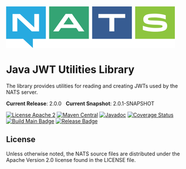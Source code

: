![NATS](src/main/javadoc/images/large-logo.png)

# Java JWT Utilities Library

The library provides utilities for reading and creating JWTs used by the NATS server.

**Current Release**: 2.0.0 &nbsp; **Current Snapshot**: 2.0.1-SNAPSHOT

[![License Apache 2](https://img.shields.io/badge/License-Apache2-blue.svg)](https://www.apache.org/licenses/LICENSE-2.0)
[![Maven Central](https://maven-badges.herokuapp.com/maven-central/io.nats/jwt-java/badge.svg)](https://maven-badges.herokuapp.com/maven-central/io.nats/jwt-java)
[![Javadoc](http://javadoc.io/badge/io.nats/jwt-java.svg?branch=main)](http://javadoc.io/doc/io.nats/jwt-java?branch=main)
[![Coverage Status](https://coveralls.io/repos/github/nats-io/jwt.java/badge.svg?branch=main)](https://coveralls.io/github/nats-io/jwt.java?branch=main)
[![Build Main Badge](https://github.com/nats-io/jwt.java/actions/workflows/build-main.yml/badge.svg?event=push)](https://github.com/nats-io/jwt.java/actions/workflows/build-main.yml)
[![Release Badge](https://github.com/nats-io/jwt.java/actions/workflows/build-release.yml/badge.svg?event=release)](https://github.com/nats-io/jwt.java/actions/workflows/build-release.yml)

## License

Unless otherwise noted, the NATS source files are distributed
under the Apache Version 2.0 license found in the LICENSE file.
